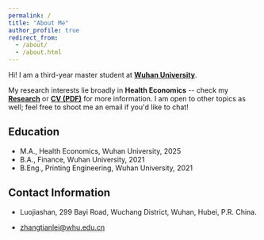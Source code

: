 ```yaml
---
permalink: /
title: "About Me"
author_profile: true
redirect_from: 
  - /about/
  - /about.html
---
```


Hi! I am a third-year master student at [**Wuhan University**](https://whu.edu.cn). 
<!-- Where I am fortunate enough to be advised by Prof. Min Guo. -->

<!-- Prior to [**Dong Fureng Institute of Economics and Social Development**](http://www.whudfr.com/index.aspx), Wuhan University, I earned my Bachelor's degree from [**Printing and Package School, Wuhan University**](https://pps.whu.edu.cn/zxgk/zxjj.htm) in June 2021. I am extremely grateful to [**Prof. Yihua Zhou**](https://sns.whu.edu.cn/info/1019/20143.htm), **Prof. Min Guo**, **Dr. Jingwei Huang**, and [**Prof. Xun Li**](https://sites.google.com/site/xlihomepage/) who introduced me to the world of Printing and Economics! -->

My research interests lie broadly in **Health Economics** -- check my [**Research**](publications) or [**CV (PDF)**](CV_Tianlei.pdf) for more information. I am open to other topics as well; feel free to shoot me an email if you'd like to chat!

## Education

- M.A., Health Economics, Wuhan University, 2025
- B.A., Finance, Wuhan University, 2021
- B.Eng., Printing Engineering, Wuhan University, 2021

## Contact Information

* Luojiashan, 299 Bayi Road, Wuchang District, Wuhan, Hubei, P.R. China.

* [zhangtianlei@whu.edu.cn](zhangtianlei@whu.edu.cn)







<!-- ## Professional Services
* **Journal Reviewing**: JMLR 2024.
* **Conference Reviewing**: NeurIPS 2024 / 2023 / 2022, ICLR 2025 / 2024, ICML 2023, ALT 2023, AISTATS 2025 / 2023 / 2022. -->
